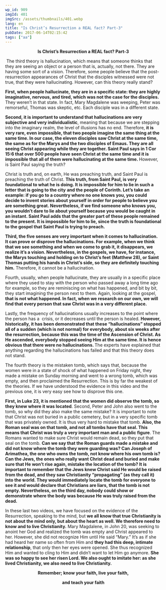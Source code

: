 ```yaml
---
wp_id: 909
imgId: 401
imgSrc: /assets/thumbnails/401.webp
lang: en
title: "Is Christ’s Resurrection a REAL fact? Part-3"
pubDate: 2017-06-14T02:15:42
tags: ["aa"]
---
```


<!-- page: 6 -->

<p style="text-align: center;"><b>Is Christ’s Resurrection a REAL fact? Part-3</b></p>
<p> The third theory is hallucination, which means that someone thinks that they are seeing an object or a person that is, actually, not there. They are having some sort of a vision. Therefore, some people believe that the post-resurrection appearances of Christ that the disciples witnessed were not true, that they were hallucinating. However, can this theory really stand?</p>
<p><b>First, when people hallucinate, they are in a specific state: they are highly imaginative, nervous, and tired, which was not the case for the disciples.</b> They weren’t in that state. In fact, Mary Magdalene was weeping, Peter was remorseful, Thomas was skeptic, etc. Each disciple was in a different state.</p>
<p><b>Second, it is important to understand that hallucinations are very subjective and very individualistic</b>, meaning that because we are stepping into the imaginary realm, the level of illusions has no end. Therefore, <b>it is very rare, even impossible, that two people imagine the same thing at the same time. In our case, the eleven disciples saw Christ at the same time, the same as for the </b><b>Marys</b><b> and the two disciples of </b><b>Emaus</b><b>. They are all seeing Christ appearing while they are together. Saint Paul says in 1 Cor 15:6 that over 500 people have seen Christ at the same time and it is impossible that all of them were hallucinating at the same time. </b>However, is Saint Paul saying the truth?</p>
<p>Christ is truth and, on earth, He was preaching truth, and Saint Paul is preaching the truth of Christ. <b>This truth, from Saint Paul, is very foundational to what he is doing. It is impossible for him to lie in such a letter that is going to the city</b> <b>and </b><b>the </b><b>people of Corinth. Let’s take an example: if </b><b>you</b><b> go to a c</b><b>ountry</b><b> where no one knows </b><b>you</b><b>, you could decide to invent stories about </b><b>y</b><b>oursel</b><b>f</b> <b>in order for</b><b> people to believe</b><b> you are something great</b><b>. Nevertheless, if we find someone who knows </b><b>you</b><b>, </b><b>you </b><b>wouldn’t dare to lie about </b><b>y</b><b>oursel</b><b>f</b><b> because </b><b>you</b><b> would be caught in an instant. Saint Paul adds that the greater part of these people remained to the present. It is impossible for him to lie, since the truth is foundational to the gospel that Saint Paul is trying to preach.</b></p>
<p><b>Third, the five senses are very important when it comes to hallucination. It can prove or disprove the hallucinations. For example, when we think that we see something and when we come to grab it, it disappears, we realize it’s a vision. Nevertheless, in the gospels, we have, for instance, the </b><b>Marys</b><b> touching and holding on to Christ’s feet (Matthew 28), or Saint Thomas putting his hands in Christ’s</b><b> side</b><b>, so they are </b><b>definitely touching</b><b> him.</b> Therefore, it cannot be a hallucination.</p>
<p>Fourth, usually, when people hallucinate, they are usually in a specific place where they used to stay with the person who passed away a long time ago for example, so they are reminiscing on what has happened, and bit by bit, they start imagining the person next to them. Again, looking at the gospel, <b>that is not what happened. In fact, when we research on our own, we will find that every person that saw Christ was in a very different place. </b></p>
<p>Lastly, the frequency of hallucinations usually increases to the point where the person has a  crisis, or it decreases until the person is healed. <b>However, historically, it has been demonstrated that these </b><b>“</b><b>hallucinations</b><b>”</b><b> stopped </b><b>all of a sudden</b> <b>(</b><b>which is not normal</b><b>)</b><b> for everybody, about six weeks after the resurrection, because this was the time of the Ascension of Christ. As He ascended, everybody stopped seeing Him at the same time. It </b><b>is hence obvious that there were no hallucinations. </b>The experts have explained that anything regarding the hallucinations has failed and that this theory does not stand.</p>
<p>The fourth theory is the mistaken tomb, which says that, because the women were in a state of shock of what happened on Friday night, they made a mistake on Sunday morning and went to a wrong tomb, which was empty, and then proclaimed the Resurrection. This is by far the weakest of the theories. If we have understood the evidence in this video and the previous one, it is very easy see how to disprove this one.</p>
<p><b>First, in Luke 23, it is mentioned that the women did observe the tomb, so they knew where it was located</b>. Second, Peter and John also went to the tomb, so why did they also make the same mistake? It is important to note that Christ was not buried in a public cemetery, but in a very specific tomb that was privately owned. It is thus very hard to mistake that tomb. <b>Also, the Roman seal was on that tomb, and not all tombs have that seal. This means that Christ was truly a very important man and a public figure</b>. The Romans wanted to make sure Christ would remain dead, so they put that seal on the tomb. <b>Can we say that the Roman</b><b> guards</b><b> made a mistake and </b><b>did </b><b>not know where the tomb </b><b>they were guarding </b><b>was? Can Joseph of Arimathea, the one who owns the tomb, not know where his own tomb is? Can the Jews, the ones who </b><b>really want</b><b> Christ dead and buried and make sure that He won’t rise again, mistake the location of the tomb? It is important to remember that the Jews knew Christ said He would be raised from the dead, and they saw </b><b>Christianity</b><b> “propagating” (as they call it) into the world</b><b>. T</b><b>hey </b><b>would </b><b>immediately locate </b><b>the</b><b> tomb for everyone to see it and </b><b>would </b><b>declare that Christians are liars, that the tomb is not empty. Nevertheless, on the third day, nobody could show or demonstrate where the body was because He was truly raised from the dead.</b></p>
<p>In these last two videos, we have focused on the evidence of the Resurrection, speaking to the mind, but <b>we all know that true Christianity is not about the mind only, but about the heart as well. We therefore need to know and </b><b>to </b><b>live Christianity.</b> Mary Magdalene, in John 20, was seeking to anoint her God and realized the tomb was empty and Christ appeared to her. However, she did not recognize Him until He said “Mary.” It’s as if she had heard her name so often from Him and <b>they had this deep, intimate relationship</b>, that only then her eyes were opened. She thus recognized Him and wanted to cling to Him and didn’t want to let Him go anymore. <b>She was so happy to see her risen Lord. We also ought to imitate her: as she lived Christianity, we also need to live Christianity.</b></p>
<p style="text-align: center;"><b>Remember; know your faith, live your faith, </b></p>
<p style="text-align: center;"><b>and teach your faith</b></p>

